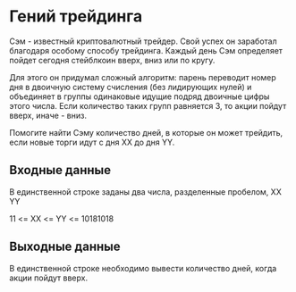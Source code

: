 # Гений трейдинга

Сэм - известный криптовалютный трейдер. Свой успех он заработал благодаря особому способу трейдинга. Каждый день Сэм определяет пойдет сегодня стейблкоин вверх, вниз или по кругу.

Для этого он придумал сложный алгоритм: парень переводит номер дня в двоичную систему счисления (без лидирующих нулей) и объединяет в группы одинаковые идущие подряд двоичные цифры этого числа. Если количество таких групп равняется 3, то акции пойдут вверх, иначе - вниз.

Помогите найти Сэму количество дней, в которые он может трейдить, если новые торги идут с дня XX до дня YY.

## Входные данные

В единственной строке заданы два числа, разделенные пробелом, XX YY

11 <= XX <= YY <= 10181018

## Выходные данные

В единственной строке необходимо вывести количество дней, когда акции пойдут вверх.